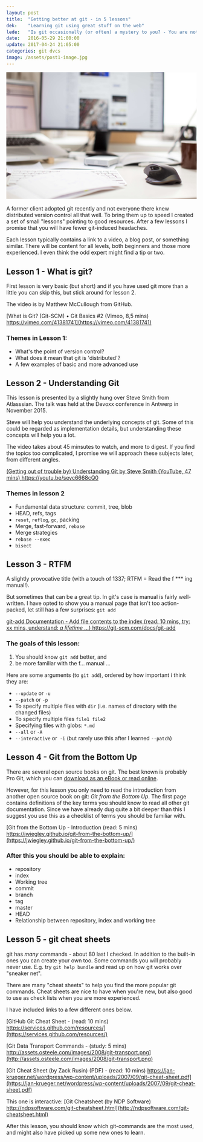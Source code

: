 ```yaml
---
layout: post
title:  "Getting better at git - in 5 lessons"
dek:    "Learning git using great stuff on the web"
lede:   "Is git occasionally (or often) a mystery to you? - You are not alone! I have pulled in a few hand picked resources, in this post you get the first few bite-sized lessons."
date:   2016-05-29 21:00:00
update: 2017-04-24 21:05:00
categories: git dvcs
image: /assets/post1-image.jpg
---
```


![post-1-image](/assets/post1-image.jpg)

A former client adopted git recently and not everyone there knew distributed version control all that well. To bring them up to speed I created a set of small "lessons" pointing to good resources. After a few lessons I promise that you will have fewer git-induced headaches.

Each lesson typically contains a link to a video, a blog post, or something similar. There will be content for all levels, both beginners and those more experienced. I even think the odd expert might find a tip or two.

## Lesson 1 - What is git?

First lesson is very basic (but short) and if you have used git more than a little you can skip this, but stick around for lesson 2.

The video is by Matthew McCullough from GitHub.

[What is Git? (Git-SCM) • Git Basics #2 (Vimeo, 8,5 mins) https://vimeo.com/41381741](https://vimeo.com/41381741)

### Themes in Lesson 1:

* What's the point of version control?
* What does it mean that git is 'distributed'?
* A few examples of basic and more advanced use

## Lesson 2 - Understanding Git

This lesson is presented by a slightly hung over Steve Smith from Atlasssian. The talk was held at the Devoxx conference in Antwerp in November 2015.

Steve will help you understand the underlying concepts of git. Some of this could be regarded as implementation details, but understanding these concepts will help you a lot.

The video takes about 45 minsutes to watch, and more to digest. If you find the topics too complicated, I promise we will approach these subjects later, from different angles.

[(Getting out of trouble by) Understanding Git by Steve Smith (YouTube, 47 mins) https://youtu.be/sevc6668cQ0 ](https://youtu.be/sevc6668cQ0)

### Themes in lesson 2

* Fundamental data structure: commit, tree, blob
* HEAD, refs, tags
* `reset`, `reflog`, `gc`, packing
* Merge, fast-forward, `rebase`
* Merge strategies
* `rebase --exec`
* `bisect`

## Lesson 3 - RTFM

A slightly provocative title (with a touch of 1337; RTFM = Read the f *** ing manual!).

But sometimes that can be a great tip. In git's case is manual is fairly well-written. I have opted to show you a manual page that isn't too action-packed, let still has a few surprises: `git add`

[git-add Documentation - Add file contents to the index (read: 10 mins, try: xx mins, understand: _a lifetime_ …) https://git-scm.com/docs/git-add ](https://git-scm.com/docs/git-add)

### The goals of this lesson:
1) You should know `git add` better, and
2) be more familiar with the f… manual …

Here are some arguments (to `git add`), ordered by how important *I* think they are:

* `--update` or `-u`
* `--patch` or `-p`
* To specify multiple files with `dir` (i.e. names of directory with the changed files)
* To specify multiple files `file1 file2`
* Specifying files with globs: `*.md`
* `--all` or `-A`
* `--interactive` or` -i` (but rarely use this after I learned `--patch`)

## Lesson 4 - Git from the Bottom Up

There are several open source books on git. The best known is probably Pro Git, which you can [download as an eBook or read online](http://git-scm.com/book/en/v2).

However, for this lesson you only need to read the introduction from another open source book on git: _Git from the Bottom Up_. The first page contains definitions of the key terms you should know to read all other git documentation. Since we have already dug quite a bit deeper than this I suggest you use this as a checklist of terms you should be familiar with.

[Git from the Bottom Up - Introduction (read: 5 mins) https://jwiegley.github.io/git-from-the-bottom-up/](https://jwiegley.github.io/git-from-the-bottom-up/)

### After this you should be able to explain:

* repository
* index
* Working tree
* commit
* branch
* tag
* master
* HEAD
* Relationship between repository, index and working tree

## Lesson 5 - git cheat sheets

git has _many_ commands - about 80 last I checked. In addition to the built-in ones you can create your own too. Some commands you will probably never use. E.g. try `git help bundle` and read up on how git works over "sneaker net".

There are many "cheat sheets" to help you find the more popular git commands. Cheat sheets are nice to have when you're new, but also good to use as check lists when you are more experienced.

I have included links to a few different ones below.

[GitHub Git Cheat Sheet - (read: 10 mins) https://services.github.com/resources/](https://services.github.com/resources/)

[Git Data Transport Commands - (study: 5 mins) http://assets.osteele.com/images/2008/git-transport.png](http://assets.osteele.com/images/2008/git-transport.png)

[Git Cheat Sheet (by Zack Rusin) (PDF) - (read: 10 mins) https://jan-krueger.net/wordpress/wp-content/uploads/2007/09/git-cheat-sheet.pdf](https://jan-krueger.net/wordpress/wp-content/uploads/2007/09/git-cheat-sheet.pdf)

This one is interactive:
[Git Cheatsheet (by NDP Software) http://ndpsoftware.com/git-cheatsheet.html](http://ndpsoftware.com/git-cheatsheet.html)

After this lesson, you should know which git-commands are the most used, and might also have picked up some new ones to learn.
